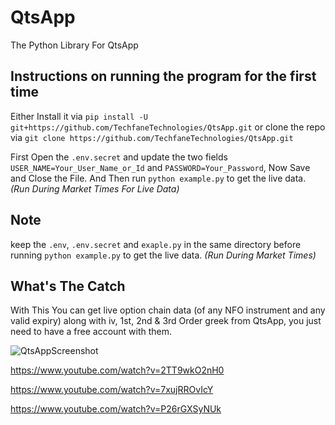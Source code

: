 # QtsApp
The Python Library For QtsApp

## Instructions on running the program for the first time

Either Install it via `pip install -U git+https://github.com/TechfaneTechnologies/QtsApp.git` or clone the repo via `git clone https://github.com/TechfaneTechnologies/QtsApp.git`

First Open the `.env.secret` and update the two fields `USER_NAME=Your_User_Name_or_Id` and `PASSWORD=Your_Password`, Now Save and Close the File.
And Then run `python example.py` to get the live data. _(Run During Market Times For Live Data)_

## Note
keep the `.env`, `.env.secret` and `exaple.py` in the same directory before running `python example.py` to get the live data. _(Run During Market Times)_

## What's The Catch
With This  You can get live option chain data (of any NFO instrument and any valid expiry) along with iv, 1st, 2nd & 3rd Order greek from QtsApp, you just need to have a free account with them.

![QtsAppScreenshot](https://user-images.githubusercontent.com/68828793/178950834-dd3eb6e7-fbfd-40d4-a5c8-a49f87fa4a43.png)

https://www.youtube.com/watch?v=2TT9wkO2nH0

https://www.youtube.com/watch?v=7xujRROvIcY

https://www.youtube.com/watch?v=P26rGXSyNUk
